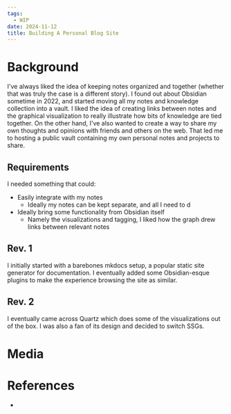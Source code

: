 ```yaml
---
tags:
  - WIP
date: 2024-11-12
title: Building A Personal Blog Site
---
```


# Background

I've always liked the idea of keeping notes organized and together (whether that was truly the case is a different story). I found out about Obsidian sometime in 2022, and started moving all my notes and knowledge collection into a vault. I liked the idea of creating links between notes  and the graphical visualization to really illustrate how bits of knowledge are tied together. On the other hand, I've also wanted to create a way to share my own thoughts and opinions with friends and others on the web. That led me to hosting a public vault containing my own personal notes and projects to share.

## Requirements

I needed something that could:
- Easily integrate with my notes
	- Ideally my notes can be kept separate, and all I need to d
- Ideally bring some functionality from Obsidian itself
	- Namely the visualizations and tagging, I liked how the graph drew links between relevant notes

## Rev. 1

I initially started with a barebones mkdocs setup, a popular static site generator for documentation. I eventually added some Obsidian-esque plugins to make the experience browsing the site as similar.

## Rev. 2

I eventually came across Quartz which does some of the visualizations out of the box. I was also a fan of its design and decided to switch SSGs.

# Media

# References

- 
